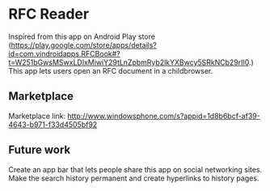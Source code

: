 RFC Reader
==========

Inspired from this app on Android Play store (https://play.google.com/store/apps/details?id=com.vindroidapps.RFCBook#?t=W251bGwsMSwxLDIxMiwiY29tLnZpbmRyb2lkYXBwcy5SRkNCb29rIl0.) This app lets users open an RFC document in a childbrowser.

Marketplace
-----------
Marketplace link: http://www.windowsphone.com/s?appid=1d8b6bcf-af39-4643-b971-f33d4505bf92

Future work
-----------

Create an app bar that lets people share this app on social networking sites.
Make the search history permanent and create hyperlinks to history pages.